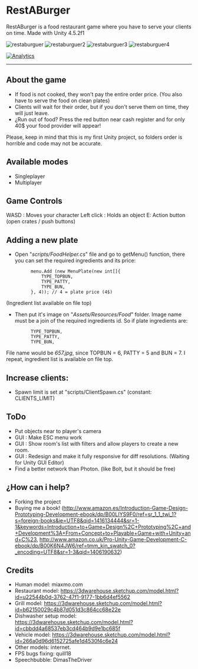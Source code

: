 RestABurger
===================

RestABurger is a food restaurant game where you have to serve your clients on time.
Made with Unity 4.5.2f1

![restaburguer](https://github.com/muertet/restaburguer/blob/master/screenshots/1.jpg?raw=true)
![restaburguer2](https://github.com/muertet/restaburguer/blob/master/screenshots/2.jpg?raw=true)
![restaburguer3](https://github.com/muertet/restaburguer/blob/master/screenshots/3.jpg?raw=true)
![restaburguer4](https://github.com/muertet/restaburguer/blob/master/screenshots/4.jpg?raw=true)

[![Analytics](https://ga-beacon.appspot.com/UA-17476024-7/restaburguer/readme?pixel)](https://github.com/muertet/restaburguer)

----------


About the game
-------------


- If food is not cooked, they won't pay the entire order price. (You also have to serve the food on clean plates)
- Clients will wait for their order, but if you don't serve them on time, they will just leave.
- ¿Run out of food? Press the red button near cash register and for only 40$ your food provider will appear!

Please, keep in mind that this is my first Unity project, so folders order is horrible and code may not be accurate.

Available modes
-------------

- Singleplayer
- Multiplayer


Game Controls
-------------
WASD : Moves your character
Left click : Holds an object
E: Action button (open crates / push buttons)



Adding a new plate
-------------
- Open "*scripts/FoodHelper.cs*" file and go to getMenu() function, there you can set the required ingredients and its price:

    		menu.Add (new MenuPlate(new int[]{
    			TYPE_TOPBUN,
    			TYPE_PATTY,
    			TYPE_BUN,
    		}, 4)); // 4 = plate price (4$)

(Ingredient list available on file top)
- Then put it's image on "*Assets/Resources/Food*" folder. Image name must be a join of the required ingredients id. So if plate ingredients are:

    		TYPE_TOPBUN,
    		TYPE_PATTY,
    		TYPE_BUN,

File name would be *657.jpg*, since TOPBUN = 6, PATTY = 5 and BUN = 7. I repeat, ingredient list is available  on file top.

Increase clients:
-------------

- Spawn limit is set at "scripts/ClientSpawn.cs" (constant: CLIENTS_LIMIT)

ToDo
-------------
- Put objects near to player's camera
- GUI : Make ESC menu work
- GUI : Show room's list with filters and allow players to create a new room.
- GUI : Redesign and make it fully responsive for diff resolutions. (Waiting for Unity GUI Editor)
- Find a better network than Photon. (like Bolt, but it should be free)

¿How can i help?
-------------

- Forking the project
- Buying me a book! (http://www.amazon.es/Introduction-Game-Design-Prototyping-Development-ebook/dp/B00LIYS9F0/ref=sr_1_1_twi_1?s=foreign-books&ie=UTF8&qid=1416134444&sr=1-1&keywords=Introduction+to+Game+Design%2C+Prototyping%2C+and+Development%3A+From+Concept+to+Playable+Game+with+Unity+and+C%23, http://www.amazon.co.uk/Pro-Unity-Game-Development-C-ebook/dp/B00K6N4JW6/ref=tmm_kin_swatch_0?_encoding=UTF8&sr=1-3&qid=1406190632)

Credits
-------------
- Human model: miaxmo.com
- Restaurant model: https://3dwarehouse.sketchup.com/model.html?id=u22544b0d-3762-47f1-9177-1bb6d4ef5562
- Grill model: https://3dwarehouse.sketchup.com/model.html?id=b62150029c4b87d051d3c864cc68e22e
- Dishwasher setup model: https://3dwarehouse.sketchup.com/model.html?id=cbbdd4a68537eb3cd464b9d9e1bc685f
- Vehicle model: https://3dwarehouse.sketchup.com/model.html?id=266a0d96d6152725afe1d4530f4c6e24
- Other models: internet.
- FPS bugs fixing:  quill18
- Speechbubble: DimasTheDriver